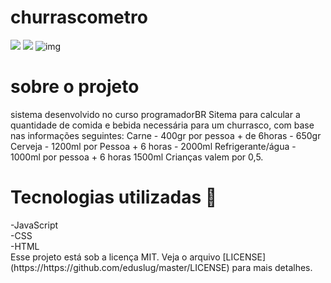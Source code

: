 # churrascometro

<img src="https://img.shields.io/badge/LinkedIn-0077B5?style=for-the-badge&logo=linkedin&logoColor=white"/> <img src = "https://img.shields.io/badge/Gmail-D14836?style=for-the-badge&logo=gmail&logoColor=white">
![img](https://user-images.githubusercontent.com/38886580/166339695-8248a3ec-3a8b-4132-8d74-1e5c5b2b37d1.png)
  
<h1>sobre o projeto</h1>
sistema desenvolvido no curso programadorBR
Sitema para calcular a quantidade de comida e bebida necessária para um churrasco,
com base nas informações seguintes:
Carne - 400gr por pessoa + de 6horas - 650gr
Cerveja - 1200ml por Pessoa + 6 horas - 2000ml
Refrigerante/água - 1000ml por pessoa + 6 horas 1500ml
Crianças valem por 0,5.

<h1>Tecnologias utilizadas 🚀</h1>
-JavaScript <br>
-CSS <br>
-HTML <br>
Esse projeto está sob a licença MIT. Veja o arquivo [LICENSE](https://https://github.com/eduslug/master/LICENSE) para mais detalhes.
